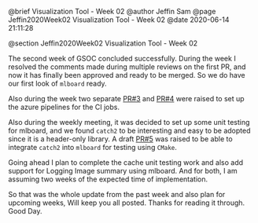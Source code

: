 @brief Visualization Tool - Week 02
@author Jeffin Sam
@page Jeffin2020Week02 Visualization Tool - Week 02
@date 2020-06-14 21:11:28

@section Jeffin2020Week02 Visualization Tool - Week 02

The second week of GSOC concluded successfully. During the week I resolved the comments made during multiple reviews on the first PR, and now it has finally been approved and ready to be merged. So we do have our first look of `mlboard` ready. 

Also during the week two separate [PR#3](https://github.com/mlpack/mlboard/pull/3) and [PR#4](https://github.com/mlpack/mlboard/pull/4) were raised to set up the azure pipelines for the CI jobs.

Also during the weekly meeting, it was decided to set up some unit testing for mlboard, and we found `catch2` to be interesting and easy to be adopted since it is a header-only library. A draft [PR#5](https://github.com/mlpack/mlboard/pull/5) was raised to be able to integrate `catch2` into `mlboard` for testing using `CMake`.

Going ahead I plan to complete the cache unit testing work and also add support for Logging Image summary using mlboard. And for both, I am assuming two weeks of the expected time of implementation.

So that was the whole update from the past week and also plan for upcoming weeks, Will keep you all posted. Thanks for reading it through. Good Day.
